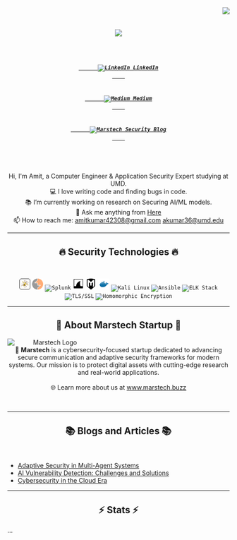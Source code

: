 <img align="right" src="https://visitor-badge.laobi.icu/badge?page_id=arohablue.arohablue">

<h1 align="center">
  <a href="https://git.io/typing-svg">
    <img src="https://readme-typing-svg.herokuapp.com/?lines=Hello,+There!+👋;This+is+Amit;Nice+to+meet+you!&center=true&size=30">
  </a>
</h1>

<h5 align="center">
  <code>
    <a href="https://www.linkedin.com/in/arohablue/" title="LinkedIn Profile">
      <img width="22" src="https://cdn-icons-png.flaticon.com/512/174/174857.png" alt="LinkedIn"> LinkedIn
    </a>
  </code>
  <code>
    <a href="https://medium.com/@arohablue" title="Medium">
      <img width="22" src="https://cdn-icons-png.flaticon.com/512/2111/2111505.png" alt="Medium"> Medium
    </a>
  </code>
  <code>
    <a href="https://www.marstech.buzz/" title="Blogs">
      <img width="22" src="https://upload.wikimedia.org/wikipedia/commons/1/1a/Marstech_Logo.png" alt="Marstech"> Security Blog
    </a>
  </code>
</h5>

<br>
<p align="center">
  Hi, I'm Amit, a Computer Engineer & Application Security Expert studying at UMD.
  <br>
  💻 I love writing code and finding bugs in code.
  <br>
  📚 I’m currently working on research on Securing AI/ML models.
  <br>
  💬 Ask me anything from <a href="https://github.com/arohablue/arohablue/issues" title="Issues">Here</a>
  <br>
  📫 How to reach me: <a href="mailto: amitkumar42308@gmail.com">amitkumar42308@gmail.com</a>
  <a href="mailto: akumar36@umd.edu">akumar36@umd.edu</a>
</p>

<hr>
<h2 align="center">🔥 Security Technologies 🔥</h2>
<br>
<p align="center">
  <code><img title="OWASP" height="25" src="images/owasp.svg"></code>
  <code><img title="Burp Suite" height="25" src="images/burpsuite.svg"></code>
  <code><img title="Splunk" height="25" src="images/splunk.svg"></code>
  <code><img title="Wireshark" height="25" src="images/wireshark.svg"></code>
  <code><img title="Metasploit" height="25" src="images/metasploit.svg"></code>
  <code><img title="Docker Security" height="25" src="images/docker.svg"></code>
  <code><img title="Kali Linux" height="25" src="images/kalilinux.svg"></code>
  <code><img title="Ansible" height="25" src="images/ansible.svg"></code>
  <code><img title="ELK Stack" height="25" src="images/elkstack.svg"></code>
  <code><img title="TLS/SSL" height="25" src="images/tls.svg"></code>
  <code><img title="Homomorphic Encryption" height="25" src="images/encryption.svg"></code>
</p>

<hr>
<h2 align="center">🚀 About Marstech Startup 🚀</h2>
<p align="center">
  <img align="left" width="200" src="images/marstech-logo.png" alt="Marstech Logo">
  <br>
  🌌 <b>Marstech</b> is a cybersecurity-focused startup dedicated to advancing secure communication and adaptive security frameworks for modern systems. Our mission is to protect digital assets with cutting-edge research and real-world applications.  
  <br><br>
  🌐 Learn more about us at <a href="https://www.marstech.buzz/" title="Marstech">www.marstech.buzz</a>
  <br>
</p>
<br clear="both">

<hr>
<h2 align="center">📚 Blogs and Articles 📚</h2>
<br>
<ul>
  <li><a href="https://www.marstech.buzz/blog/adaptive-security" title="Adaptive Security in Multi-Agent Systems">Adaptive Security in Multi-Agent Systems</a></li>
  <li><a href="https://www.marstech.buzz/blog/ai-vulnerability-detection" title="AI Vulnerability Detection">AI Vulnerability Detection: Challenges and Solutions</a></li>
  <li><a href="https://medium.com/@arohablue/cybersecurity-in-the-cloud-era-3c9b882a1b5c" title="Cybersecurity in the Cloud Era">Cybersecurity in the Cloud Era</a></li>
</ul>

<hr>
<h2 align="center">⚡ Stats ⚡</h2>
...
<!-- Stats and Repositories remain unchanged -->
